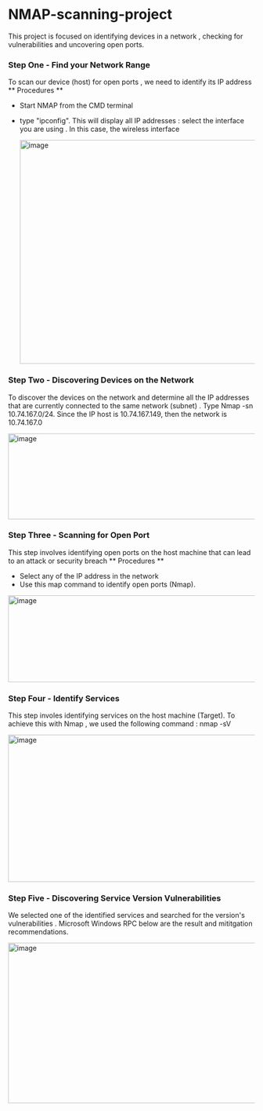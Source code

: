 # NMAP-scanning-project
This project is focused on identifying devices in a network , checking for vulnerabilities and uncovering open ports.

### Step One - Find your Network Range ### 
To scan our device (host) for open ports , we need to identify its IP address 
** Procedures **


* Start NMAP from the CMD terminal
* type "ipconfig". This will display all IP addresses : select the interface you are using . In this case, the wireless interface


  <img width="942" height="456" alt="image" src="https://github.com/user-attachments/assets/a1081dcb-92a7-476d-876d-6ff5ccd0757c" />


### Step Two - Discovering Devices on the Network  ###
To discover the devices on the network and determine all the IP addresses that are currently connected to the same network (subnet) . Type Nmap -sn 10.74.167.0/24. Since the IP host is 10.74.167.149, then the network is 10.74.167.0


<img width="969" height="175" alt="image" src="https://github.com/user-attachments/assets/c7ed0437-e8b3-4427-b3a5-4814395804c2" />


### Step Three - Scanning for Open Port ###
This step involves identifying open ports on the host machine that can lead to an attack or security breach 
** Procedures **


* Select any of the IP address in the network
* Use this map command to identify open ports (Nmap<HostIPAddress>).


<img width="864" height="177" alt="image" src="https://github.com/user-attachments/assets/5109f9a7-7784-48ad-89d5-f0f32602a58a" />

### Step Four - Identify Services ###
This step involes identifying services on the host machine (Target). To achieve this with Nmap , we used the following command : nmap -sV


<img width="958" height="300" alt="image" src="https://github.com/user-attachments/assets/f6d59345-4866-4a7d-9cde-af7293520bcd" />


### Step Five - Discovering Service Version Vulnerabilities ###

We selected one of the identified services and searched for the version's vulnerabilities . Microsoft Windows RPC  below are the result and mititgation recommendations.


<img width="830" height="327" alt="image" src="https://github.com/user-attachments/assets/269f8ae7-96bb-4f39-8d10-39c88f9a6918" />


